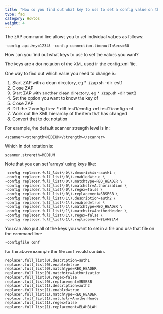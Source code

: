 ```yaml
---
title: "How do you find out what key to use to set a config value on the command line?"
type: faq
category: Howtos
weight: 4
---
```



The ZAP command line allows you to set individual values as follows:

    
    
    -config api.key=12345 -config connection.timeoutInSecs=60
    

How can you find out what keys to use to set the values you want?

The keys are a dot notation of the XML used in the config.xml file.

One way to find out which value you need to change is:

  1. Start ZAP with a clean directory, eg * ./zap.sh -dir test1
  2. Close ZAP
  3. Start ZAP with another clean directory, eg * ./zap.sh -dir test2
  4. Set the option you want to know the key of
  5. Close ZAP
  6. Diff the 2 config files: * diff test1/config.xml test2/config.xml
  7. Work out the XML hierarchy of the item that has changed
  8. Convert that to dot notation

For example, the default scanner strength level is in:

    
    
    <scanner><strength>MEDIUM</strength></scanner>
    

Which in dot notation is:

    
    
    scanner.strength=MEDIUM
    

Note that you can set 'arrays' using keys like:

    
    
    -config replacer.full_list\(0\).description=auth1 \
    -config replacer.full_list\(0\).enabled=true \
    -config replacer.full_list\(0\).matchtype=REQ_HEADER \
    -config replacer.full_list\(0\).matchstr=Authorization \
    -config replacer.full_list\(0\).regex=false \
    -config replacer.full_list\(0\).replacement=SBSBSB \
    -config replacer.full_list\(1\).description=auth2 \
    -config replacer.full_list\(1\).enabled=true \
    -config replacer.full_list\(1\).matchtype=REQ_HEADER \
    -config replacer.full_list\(1\).matchstr=AnotherHeader \
    -config replacer.full_list\(1\).regex=false \
    -config replacer.full_list\(1\).replacement=BLAHBLAH
    

You can also put all of the keys you want to set in a file and use that file
on the command line:

    
    
    -configfile conf
    

for the above example the file `conf` would contain:

    
    
    replacer.full_list(0).description=auth1
    replacer.full_list(0).enabled=true
    replacer.full_list(0).matchtype=REQ_HEADER
    replacer.full_list(0).matchstr=Authorization
    replacer.full_list(0).regex=false
    replacer.full_list(0).replacement=SBSBSB
    replacer.full_list(1).description=auth2
    replacer.full_list(1).enabled=true
    replacer.full_list(1).matchtype=REQ_HEADER
    replacer.full_list(1).matchstr=AnotherHeader
    replacer.full_list(1).regex=false
    replacer.full_list(1).replacement=BLAHBLAH
    
